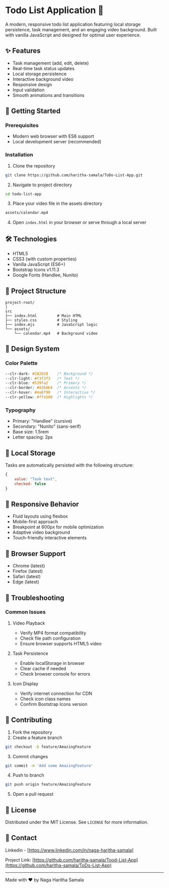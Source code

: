 # Todo List Application 📝

A modern, responsive todo list application featuring local storage persistence, task management, and an engaging video background. Built with vanilla JavaScript and designed for optimal user experience.

## ✨ Features

- Task management (add, edit, delete)
- Real-time task status updates
- Local storage persistence
- Interactive background video
- Responsive design
- Input validation
- Smooth animations and transitions

## 🚀 Getting Started

### Prerequisites

- Modern web browser with ES6 support
- Local development server (recommended)

### Installation

1. Clone the repository

```bash
git clone https://github.com/haritha-samala/ToDo-List-App.git
```

2. Navigate to project directory

```bash
cd todo-list-app
```

3. Place your video file in the assets directory

```bash
assets/calendar.mp4
```

4. Open `index.html` in your browser or serve through a local server

## 🛠️ Technologies

- HTML5
- CSS3 (with custom properties)
- Vanilla JavaScript (ES6+)
- Bootstrap Icons v1.11.3
- Google Fonts (Handlee, Nunito)

## 📁 Project Structure

```
project-root/
│
src
├── index.html         # Main HTML
├── styles.css         # Styling
├── index.mjs          # JavaScript logic
└── assets/
    └── calendar.mp4   # Background video
```

## 🎨 Design System

### Color Palette

```css
--clr-dark: #282828    /* Background */
--clr-light: #f3f3f3   /* Text */
--clr-blue: #539fa2    /* Primary */
--clr-border: #82b0b4  /* Accents */
--clr-hover: #4a8f90   /* Interactive */
--clr-yellow: #ffa500  /* Highlights */
```

### Typography

- Primary: "Handlee" (cursive)
- Secondary: "Nunito" (sans-serif)
- Base size: 1.5rem
- Letter spacing: 2px

## 💾 Local Storage

Tasks are automatically persisted with the following structure:

```javascript
{
    value: "Task text",
    checked: false
}
```

## 📱 Responsive Behavior

- Fluid layouts using flexbox
- Mobile-first approach
- Breakpoint at 600px for mobile optimization
- Adaptive video background
- Touch-friendly interactive elements

## 🔧 Browser Support

- Chrome (latest)
- Firefox (latest)
- Safari (latest)
- Edge (latest)

## 🐛 Troubleshooting

### Common Issues

1. Video Playback

   - Verify MP4 format compatibility
   - Check file path configuration
   - Ensure browser supports HTML5 video

2. Task Persistence

   - Enable localStorage in browser
   - Clear cache if needed
   - Check browser console for errors

3. Icon Display
   - Verify internet connection for CDN
   - Check icon class names
   - Confirm Bootstrap Icons version

## 🤝 Contributing

1. Fork the repository
2. Create a feature branch

```bash
git checkout -b feature/AmazingFeature
```

3. Commit changes

```bash
git commit -m 'Add some AmazingFeature'
```

4. Push to branch

```bash
git push origin feature/AmazingFeature
```

5. Open a pull request

## 📄 License

Distributed under the MIT License. See `LICENSE` for more information.

## 📧 Contact

Linkedin - [https://www.linkedin.com/in/naga-haritha-samala]

Project Link: [https://github.com/haritha-samala/Tood-List-App](https://github.com/haritha-samala/ToDo-List-App)

---

Made with ❤️ by Naga Haritha Samala
